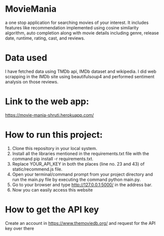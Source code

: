 # MovieMania
a one stop application for searching movies of your interest. It includes features like recommendation implemented using cosine similarity algorithm, auto completion along with movie details including genre, release date, runtime, rating, cast, and reviews. 

# Data used
I have fetched data using TMDb api, IMDb dataset and wikipedia. 
I did web scrapping in the IMDb site using  beautifulsoup4 and performed sentiment analysis on those reviews.

# Link to the web app:
https://movie-mania-shruti.herokuapp.com/

# How to run this project:
1. Clone this repository in your local system.
2. Install all the libraries mentioned in the requirements.txt file with the command pip install -r requirements.txt.
3. Replace YOUR_API_KEY in both the places (line no. 23 and 43) of static/recommend.js file.
4. Open your terminal/command prompt from your project directory and run the main.py file by executing the command python main.py.
5. Go to your browser and type http://127.0.0.1:5000/ in the address bar.
6. Now you can easily access this website

# How to get the API key
Create an account in https://www.themoviedb.org/ and request for the API key over there

